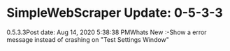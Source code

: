 # SimpleWebScraper Update: 0-5-3-3

0.5.3.3Post date: Aug 14, 2020 5:38:38 PMWhats New :-Show a error message instead of crashing on "Test Settings Window"